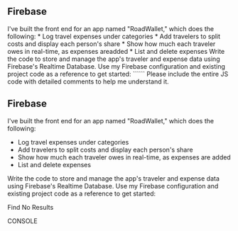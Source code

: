 
## Firebase
I've built the front end for an app named "RoadWallet," which does the following:  * Log travel expenses under categories  * Add travelers to split costs and display each person's share  * Show how much each traveler owes in real-time, as expenses areadded  * List and delete expenses Write the code to store and manage the app's traveler and expense data using Firebase's Realtime Database. Use my Firebase configuration and existing project code as a reference to get started:  `````` Please include the entire JS code with detailed comments to help me understand it.
## Firebase
I've built the front end for an app named "RoadWallet," which does the following:
  * Log travel expenses under categories
  * Add travelers to split costs and display each person's share
  * Show how much each traveler owes in real-time, as expenses are
added
  * List and delete expenses

Write the code to store and manage the app's traveler and expense data using Firebase's Realtime Database. Use my Firebase configuration and existing project code as a reference to get started:

Find
No Results

CONSOLE

